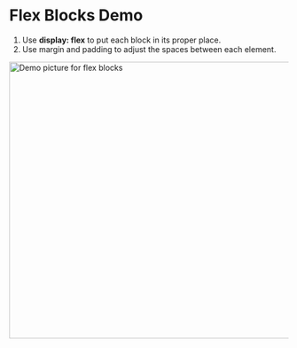 # Flex Blocks Demo
1. Use **display: flex** to put each block in its proper place.
2. Use margin and padding to adjust the spaces between each element.
<img src ="https://github.com/RonghuanYou/demoImages/blob/master/flexBlocks.png" alt="Demo picture for flex blocks" height = 500px width = 600px>

